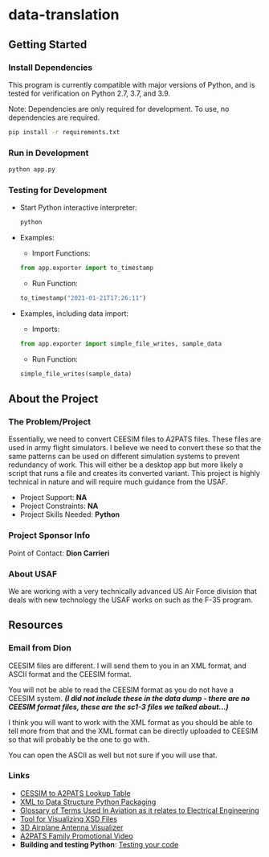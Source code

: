 # data-translation

## Getting Started

### Install Dependencies

This program is currently compatible with major versions of Python, and is tested for verification on Python 2.7, 3.7, and 3.9.

Note: Dependencies are only required for development. To use, no dependencies are required.

```bash
pip install -r requirements.txt
```

### Run in Development

```bash
python app.py
```

### Testing for Development

* Start Python interactive interpreter:

  ```bash
  python
  ```

* Examples:

  * Import Functions:
  
  ```python
  from app.exporter import to_timestamp
  ```

  * Run Function:
  
  ```python
  to_timestamp("2021-01-21T17:26:11")
  ```

* Examples, including data import:

  * Imports:
  
  ```python
  from app.exporter import simple_file_writes, sample_data
  ```

  * Run Function:
  
  ```python
  simple_file_writes(sample_data)
  ```

## About the Project

### The Problem/Project

Essentially, we need to convert CEESIM files to A2PATS files. These files are used in army flight simulators. I believe we need to convert these so that the same patterns can be used on different simulation systems to prevent redundancy of work. This will either be a desktop app but more likely a script that runs a file and creates its converted variant. This project is highly technical in nature and will require much guidance from the USAF.

* Project Support: **NA**
* Project Constraints: **NA**
* Project Skills Needed: **Python**

### Project Sponsor Info

Point of Contact: **Dion Carrieri**

### About USAF

We are working with a very technically advanced US Air Force division that deals with new technology the USAF works on such as the F-35 program.

## Resources

### Email from Dion

CEESIM files are different. I will send them to you in an XML format, and ASCII format and the CEESIM format.

You will not be able to read the CEESIM format as you do not have a CEESIM system. __*(I did not include these in the data dump - there are no CEESIM format files, these are the sc1-3 files we talked about...)*__

I think you will want to work with the XML format as you should be able to tell more from that and the XML format can be directly uploaded to CEESIM so that will probably be the one to go with.

You can open the ASCII as well but not sure if you will use that.

### Links

* [CESSIM to A2PATS Lookup Table](https://docs.google.com/spreadsheets/d/1ENsy1Ia1xtXSf6RaxW97A5YNb0TnNML9w7mTQQ_rxl8/edit#gid=0)
* [XML to Data Structure Python Packaging](http://pyxb.sourceforge.net/)
* [Glossary of Terms Used In Aviation as it relates to Electrical Engineering](https://www.radartutorial.eu/index.en.html)
* [Tool for Visualizing XSD Files](http://visualxsd.com/)
* [3D Airplane Antenna Visualizer](https://www.youtube.com/watch?v=jtxXOfzPdK4&ab_channel=TheVindicators)
* [A2PATS Family Promotional Video](https://www.youtube.com/watch?v=xBHQJwdqe58&ab_channel=textronsystems)
* **Building and testing Python**: [Testing your code](https://docs.github.com/en/actions/guides/building-and-testing-python#testing-your-code)
